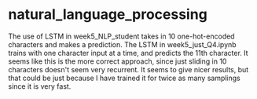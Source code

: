 # natural_language_processing
The use of LSTM in week5_NLP_student takes in 10 one-hot-encoded characters and makes a prediction. The LSTM in week5_just_Q4.ipynb trains with one character input at a time, and predicts the 11th character. It seems like this is the more correct approach, since just sliding in 10 characters doesn't seem very recurrent. It seems to give nicer results, but that could be just because I have trained it for twice as many samplings since it is very fast.
